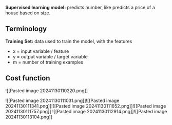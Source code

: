 **Supervised learning model:** predicts number, like predicts a price of a house based on size.

## Terminology

**Training Set:** data used to train the model, with the features
- x = input variable / feature
- y = output variable / target variable
- m = number of training examples


## Cost function

![[Pasted image 20241130110220.png]]

![[Pasted image 20241130111031.png]]![[Pasted image 20241130111341.png]]![[Pasted image 20241130111652.png]]![[Pasted image 20241130111757.png]]
![[Pasted image 20241130112914.png]]![[Pasted image 20241130113104.png]]